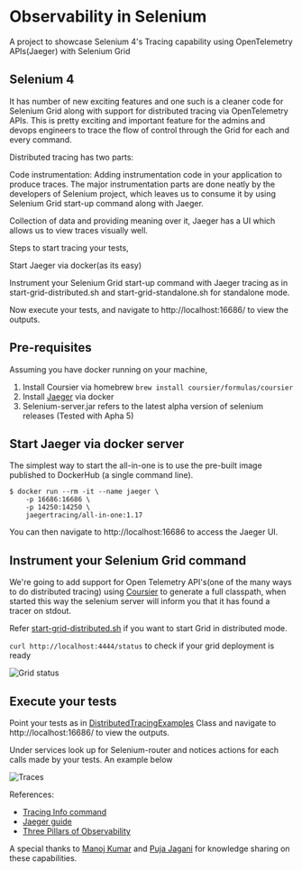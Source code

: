 # Observability in Selenium
A project to showcase Selenium 4's Tracing capability using OpenTelemetry APIs(Jaeger) with Selenium Grid
 

## Selenium 4

It has number of new exciting features and one such is a cleaner code for Selenium Grid along with support for distributed tracing via OpenTelemetry APIs. This is pretty exciting and important feature for the admins and devops engineers to trace the flow of control through the Grid for each and every command.

Distributed tracing has two parts:

Code instrumentation: Adding instrumentation code in your application to produce traces. The major instrumentation parts are done neatly by the developers of Selenium project, which leaves us to consume it by using Selenium Grid start-up command along with Jaeger.

Collection of data and providing meaning over it, Jaeger has a UI which allows us to view traces visually well.

Steps to start tracing your tests,

Start Jaeger via docker(as its easy)

Instrument your Selenium Grid start-up command with Jaeger tracing as in start-grid-distributed.sh and start-grid-standalone.sh for standalone mode.

Now execute your tests, and navigate to http://localhost:16686/ to view the outputs.

## Pre-requisites
Assuming you have docker running on your machine,
1. Install Coursier via homebrew `brew install coursier/formulas/coursier`
2. Install [Jaeger](https://www.jaegertracing.io/download/) via docker
3. Selenium-server.jar refers to the latest alpha version of selenium releases (Tested with Apha 5)

## Start Jaeger via docker server
The simplest way to start the all-in-one is to use the pre-built image published to DockerHub (a single command line).

```
$ docker run --rm -it --name jaeger \
    -p 16686:16686 \
    -p 14250:14250 \
    jaegertracing/all-in-one:1.17
  ```
You can then navigate to http://localhost:16686 to access the Jaeger UI.

## Instrument your Selenium Grid command
We're going to add support for Open Telemetry API's(one of the many ways to do distributed tracing) using [Coursier](https://get-coursier.io/docs/overview) to generate a full classpath, when started this way the selenium server will inform you that it has found a tracer on stdout.

Refer [start-grid-distributed.sh](/start-tracing-distributed.sh) if you want to start Grid in distributed mode.

```curl http://localhost:4444/status``` to check if your grid deployment is ready

![Grid status](/images/selenium_grid_status.jpg)

## Execute your tests
Point your tests as in [DistributedTracingExamples](src/test/java/com/vin/tests/GridTest.java) Class and navigate to http://localhost:16686/ to view the outputs.

Under services look up for Selenium-router and notices actions for each calls made by your tests. An example below

![Traces](/images/jaeger_traces.jpg)

References:
* [Tracing Info command](https://github.com/SeleniumHQ/selenium/)
* [Jaeger guide](https://www.jaegertracing.io/docs/1.17/getting-started/)
* [Three Pillars of Observability](https://learning.oreilly.com/library/view/distributed-systems-observability/9781492033431/ch04.html)

A special thanks to [Manoj Kumar](https://github.com/manoj9788) and [Puja Jagani](https://github.com/pujagani) for knowledge sharing on these capabilities.
